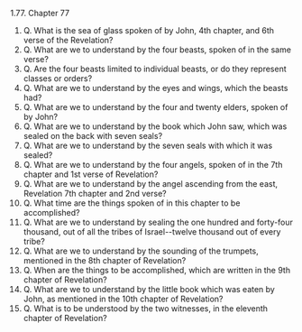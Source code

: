 1.77. Chapter 77
1. Q. What is the sea of glass spoken of by John, 4th chapter, and 6th verse of the Revelation?
2. Q. What are we to understand by the four beasts, spoken of in the same verse?
3. Q. Are the four beasts limited to individual beasts, or do they represent classes or orders?
4. Q. What are we to understand by the eyes and wings, which the beasts had?
5. Q. What are we to understand by the four and twenty elders, spoken of by John?
6. Q. What are we to understand by the book which John saw, which was sealed on the back with seven seals?
7. Q. What are we to understand by the seven seals with which it was sealed?
8. Q. What are we to understand by the four angels, spoken of in the 7th chapter and 1st verse of Revelation?
9. Q. What are we to understand by the angel ascending from the east, Revelation 7th chapter and 2nd verse?
10. Q. What time are the things spoken of in this chapter to be accomplished?
11. Q. What are we to understand by sealing the one hundred and forty-four thousand, out of all the tribes of Israel--twelve thousand out of every tribe?
12. Q. What are we to understand by the sounding of the trumpets, mentioned in the 8th chapter of Revelation?
13. Q. When are the things to be accomplished, which are written in the 9th chapter of Revelation?
14. Q. What are we to understand by the little book which was eaten by John, as mentioned in the 10th chapter of Revelation?
15. Q. What is to be understood by the two witnesses, in the eleventh chapter of Revelation?

